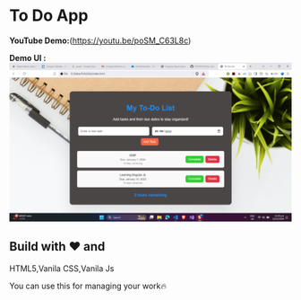 
# To Do App

**YouTube Demo:**(https://youtu.be/poSM_C63L8c)


**Demo UI :** ![Alt text](./demo.png)



## Build with ❤️ and 
HTML5,Vanila CSS,Vanila Js

You can use this for managing your work🔥




